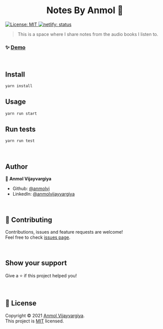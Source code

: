 <h1 align="center">Notes By Anmol 👋</h1>
<p>
  <a href="https://api.netlify.com/api/v1/badges/e92b2b90-e366-4f4d-b9bd-043b767fd899/deploy-status)](https://app.netlify.com/sites/determined-brown-b951b8/deploys" target="_blank">
    <img alt="License: MIT" src="https://img.shields.io/badge/License-MIT-yellow.svg" />
  </a>
    <a href="https://app.netlify.com/sites/determined-brown-b951b8/deploys" target="_blank">
    <img alt="netlify: status" src="https://api.netlify.com/api/v1/badges/e92b2b90-e366-4f4d-b9bd-043b767fd899/deploy-status" />
  </a>
</p>

> This is a space where I share notes from the audio books I listen to.


### ✨ [Demo](https://www.notesbyanmol.com/)

&nbsp;
## Install

```sh
yarn install
```

## Usage

```sh
yarn run start
```

## Run tests

```sh
yarn run test
```

&nbsp;

## Author

👤 **Anmol Vijayvargiya**

* Github: [@anmolvj](https://github.com/anmolvj)
* LinkedIn: [@anmolvijayvargiya](https://linkedin.com/in/anmolvijayvargiya)

&nbsp;

## 🤝 Contributing

Contributions, issues and feature requests are welcome!<br />Feel free to check [issues page](https://github.com/anmolvj/Notes-By-Anmol/issues). 

&nbsp;

## Show your support

Give a ⭐️ if this project helped you!

&nbsp;

## 📝 License

Copyright © 2021 [Anmol Vijayvargiya](https://github.com/anmolvj).<br />
This project is [MIT](https://github.com/anmolvj/Notes-By-Anmol/blob/master/LICENSE) licensed.

